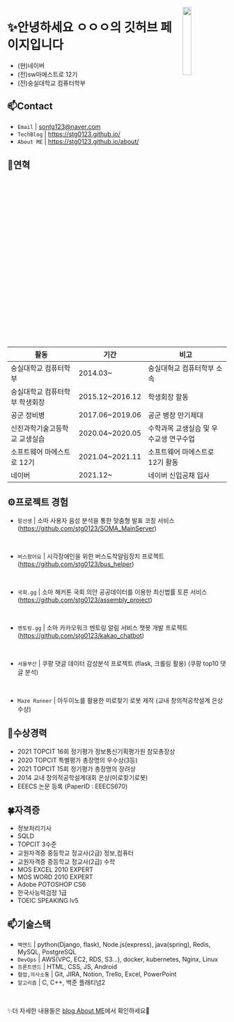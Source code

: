 <a href="https://hits.seeyoufarm.com"><img src="https://hits.seeyoufarm.com/api/count/incr/badge.svg?url=https%3A%2F%2Fgithub.com%2Fstg0123%2Fhit-counter&count_bg=%235AE57E&title_bg=%23555555&icon=&icon_color=%23E7E7E7&title=%EB%B0%A9%EB%AC%B8%EC%9E%90%EC%88%98&edge_flat=false" width="20%" align="right"/></a>  

# ✨안녕하세요 ㅇㅇㅇ의 깃허브 페이지입니다  
- (현)네이버
- (전)sw마에스트로 12기  
- (전)숭실대학교 컴퓨터학부 

## 📫Contact

- `Email` | sontg123@naver.com
- `TechBlog` | <a href="https://stg0123.github.io/" target="_blank">https://stg0123.github.io/</a>
- `About ME` | <a href="https://stg0123.github.io/about/" target="_blank">https://stg0123.github.io/about/</a>


## 👋연혁<br/>
|활동|기간|비고|
|---|---|---|
|숭실대학교 컴퓨터학부|2014.03~ | 숭실대헉교 컴퓨터학부 소속|
|숭실대학교 컴퓨터학부 학생회장|2015.12~2016.12|학생회장 할동|
|공군 정비병 |2017.06~2019.06|공군 병장 만기제대|
|신진과학기술고등학교 교생실습 |2020.04~2020.05|수학과목 교생실습 및 우수교생 연구수업|
|소프트웨어 마에스트로 12기|2021.04~2021.11| 소프트웨어 마에스트로 12기 활동|
|네이버 | 2021.12~ |네이버 신입공채 입사|

## ⚙프로젝트 경험

- `말선생` | 소마 사용자 음성 분석을 통한 맞춤형 발표 코칭 서비스 (https://github.com/stg0123/SOMA_MainServer)
<br>

- `버스왔어요` | 시각장애인을 위한 버스도착알림장치 프로젝트 (https://github.com/stg0123/bus_helper)
<br>

- `국회.gg` | 소마 해커톤 국회 의안 공공데이터를 이용한 최신법률 토론 서비스 (https://github.com/stg0123/assembly_project)
<br>

- `멘토링.gg` | 소마 카카오워크 멘토링 알림 서비스 챗봇 개발 프로젝트 (https://github.com/stg0123/kakao_chatbot)
<br>

- `서울부산` | 쿠팡 댓글 데이터 감성분석 프로젝트 (flask, 크롤링 활용) (쿠팡 top10 댓글 분석)
<br>

- `Maze Runner` | 아두이노를 활용한 미로찾기 로봇 제작 (교내 창의적공학설계 은상 수상)

## 🎉수상경력
- 2021 TOPCIT 16회 정기평가 정보통신기획평가원 참모총장상
- 2020 TOPCIT 특별평가 총장명의 우수상(3등)
- 2021 TOPCIT 15회 정기평가 총장명의 장려상
- 2014 교내 창의적공학설계대회 은상(미로찾기로봇)
- EEECS 논문 등록 (PaperID : EEECS670)

## 🍀자격증
- 정보처리기사
- SQLD
- TOPCIT 3수준
- 교원자격증 중등학교 정교사(2급) 정보,컴퓨터
- 교원자격증 증등학교 정교사(2급) 수학
- MOS EXCEL 2010 EXPERT
- MOS WORD 2010 EXPERT
- Adobe POTOSHOP CS6
- 한국사능력검정 1급
- TOEIC SPEAKING lv5


## 📫기술스택
- `백엔드` | python(Django, flask), Node.js(express), java(spring), Redis, MySQL, PostgreSQL
- `DevOps` | AWS(VPC, EC2, RDS, S3...), docker, kubernetes, Nginx, Linux
- `프론트엔드` | HTML, CSS, JS, Android 
- `협업,의사소통` | Git, JIRA, Notion, Trello, Excel, PowerPoint
- `알고리즘` | C, C++, 백준 플래티넘2
<br>

✨더 자세한 내용들은 <a href="https://stg0123.github.io/about/" target="_blank">blog About ME</a>에서 확인하세요👋
